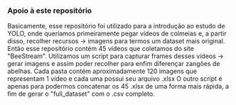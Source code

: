 ### Apoio à este repositório

Basicamente, esse repositório foi utilizado para a introdução ao estudo de YOLO, onde queríamos primeiramente pegar vídeos de colmeias e, a partir disso, recolher recursos -> imagens para termos um dataset mais original.
Então esse repositório contém 45 vídeos que coletamos do site "BeeStream". Utilizamos um script para capturar frames desses vídeos -> gerar imagens e assim poder recolher para enfim diferençar zangões de abelhas.
Cada pasta contém aproximadamente 120 imagens que representam 1 vídeo e cada uma possui seu arquivo .xlsx
O outro script é apenas para podermos concatenar os 45 .xlsx de uma forma mais rápida, a fim de gerar o "full_dataset" com o .csv completo.
